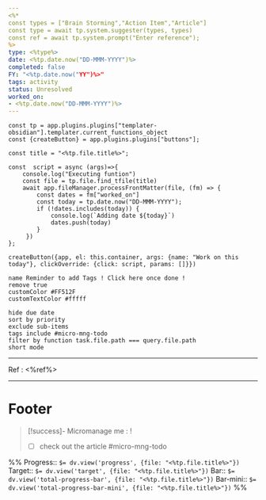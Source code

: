 ```yaml
---
<%*
const types = ["Brain Storming","Action Item","Article"]
const type = await tp.system.suggester(types, types)
const ref = await tp.system.prompt("Enter reference");
%>
type: <%type%>
date: <%tp.date.now("DD-MMM-YYYY")%>
completed: false
FY: "<%tp.date.now("YY")%>"
tags: activity
status: Unresolved
worked_on:
- <%tp.date.now("DD-MMM-YYYY")%>
---
```



```dataviewjs
const tp = app.plugins.plugins["templater-obsidian"].templater.current_functions_object
const {createButton} = app.plugins.plugins["buttons"];

const title = "<%tp.file.title%>";

const  script = async (args)=>{
	console.log("Executing funtion")
    const file = tp.file.find_tfile(title) 
    await app.fileManager.processFrontMatter(file, (fm) => { 
        const dates = fm["worked_on"]
        const today = tp.date.now("DD-MMM-YYYY");
        if (!dates.includes(today)) {
            console.log(`Adding date ${today}`)
            dates.push(today)
        }
     })
};

createButton({app, el: this.container, args: {name: "Work on this today"}, clickOverride: {click: script, params: []}})
```
```button
name Reminder to add Tags ! Click here once done !
remove true
customColor #FF512F
customTextColor #fffff
```
```tasks
hide due date
sort by priority
exclude sub-items
tags include #micro-mng-todo 
filter by function task.file.path === query.file.path
short mode
```
----

Ref : <%ref%>









----
# Footer
> [!success]-  Micromanage me : !
> - [ ] check out the article #micro-mng-todo

%%
Progress:: `$= dv.view('progress', {file: "<%tp.file.title%>"})`
Target:: `$= dv.view('target', {file: "<%tp.file.title%>"})`
Bar:: `$= dv.view('total-progress-bar', {file: "<%tp.file.title%>"})`
Bar-mini:: `$= dv.view('total-progress-bar-mini', {file: "<%tp.file.title%>"})`
%%